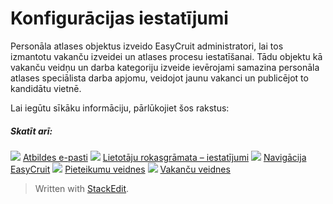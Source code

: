 # Konfigurācijas iestatījumi

Personāla atlases objektus izveido EasyCruit administratori, lai tos izmantotu vakanču izveidei un atlases procesu iestatīšanai. Tādu objektu kā vakanču veidņu un darba kategoriju izveide ievērojami samazina personāla atlases speciālista darba apjomu, veidojot jaunu vakanci un publicējot to kandidātu vietnē.

Lai iegūtu sīkāku informāciju, pārlūkojiet šos rakstus:

##### Skatīt arī:

![](../Resources/Images/icon-document-link.png)  [Atbildes e-pasti](response_emails.htm)
![](../Resources/Images/icon-document-link.png)  [Lietotāju rokasgrāmata – iestatījumi](guide_for_administrators_settings.htm)
![](../Resources/Images/icon-document-link.png)  [Navigācija EasyCruit](navigation_in_easycruit.htm)
![](../Resources/Images/icon-document-link.png)  [Pieteikumu veidnes](application_templates.htm)
![](../Resources/Images/icon-document-link.png)  [Vakanču veidnes](vacancy_templates.htm)


> Written with [StackEdit](https://stackedit.io/).
<!--stackedit_data:
eyJoaXN0b3J5IjpbLTczNzg4NDcxMl19
-->